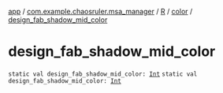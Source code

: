 [app](../../../index.md) / [com.example.chaosruler.msa_manager](../../index.md) / [R](../index.md) / [color](index.md) / [design_fab_shadow_mid_color](.)

# design_fab_shadow_mid_color

`static val design_fab_shadow_mid_color: `[`Int`](https://kotlinlang.org/api/latest/jvm/stdlib/kotlin/-int/index.html)
`static val design_fab_shadow_mid_color: `[`Int`](https://kotlinlang.org/api/latest/jvm/stdlib/kotlin/-int/index.html)